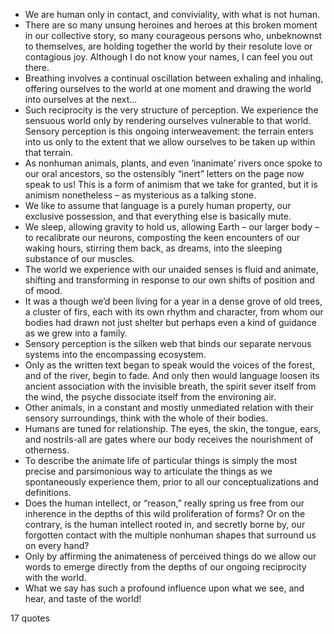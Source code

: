  - We are human only in contact, and conviviality, with what is not human.
 - There are so many unsung heroines and heroes at this broken moment in our collective story, so many courageous persons who, unbeknownst to themselves, are holding together the world by their resolute love or contagious joy. Although I do not know your names, I can feel you out there.
 - Breathing involves a continual oscillation between exhaling and inhaling, offering ourselves to the world at one moment and drawing the world into ourselves at the next...
 - Such reciprocity is the very structure of perception. We experience the sensuous world only by rendering ourselves vulnerable to that world. Sensory perception is this ongoing interweavement: the terrain enters into us only to the extent that we allow ourselves to be taken up within that terrain.
 - As nonhuman animals, plants, and even ‘inanimate’ rivers once spoke to our oral ancestors, so the ostensibly “inert” letters on the page now speak to us! This is a form of animism that we take for granted, but it is animism nonetheless – as mysterious as a talking stone.
 - We like to assume that language is a purely human property, our exclusive possession, and that everything else is basically mute.
 - We sleep, allowing gravity to hold us, allowing Earth – our larger body – to recalibrate our neurons, composting the keen encounters of our waking hours, stirring them back, as dreams, into the sleeping substance of our muscles.
 - The world we experience with our unaided senses is fluid and animate, shifting and transforming in response to our own shifts of position and of mood.
 - It was a though we’d been living for a year in a dense grove of old trees, a cluster of firs, each with its own rhythm and character, from whom our bodies had drawn not just shelter but perhaps even a kind of guidance as we grew into a family.
 - Sensory perception is the silken web that binds our separate nervous systems into the encompassing ecosystem.
 - Only as the written text began to speak would the voices of the forest, and of the river, begin to fade. And only then would language loosen its ancient association with the invisible breath, the spirit sever itself from the wind, the psyche dissociate itself from the environing air.
 - Other animals, in a constant and mostly unmediated relation with their sensory surroundings, think with the whole of their bodies.
 - Humans are tuned for relationship. The eyes, the skin, the tongue, ears, and nostrils-all are gates where our body receives the nourishment of otherness.
 - To describe the animate life of particular things is simply the most precise and parsimonious way to articulate the things as we spontaneously experience them, prior to all our conceptualizations and definitions.
 - Does the human intellect, or “reason,” really spring us free from our inherence in the depths of this wild proliferation of forms? Or on the contrary, is the human intellect rooted in, and secretly borne by, our forgotten contact with the multiple nonhuman shapes that surround us on every hand?
 - Only by affirming the animateness of perceived things do we allow our words to emerge directly from the depths of our ongoing reciprocity with the world.
 - What we say has such a profound influence upon what we see, and hear, and taste of the world!

17 quotes